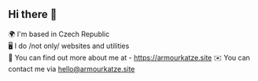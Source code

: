 ## Hi there 👋
 🌍  I'm based in Czech Republic<br> 
 🖥️  I do /not only/ websites and utilities <br>
 👾  You can find out more about me at - https://armourkatze.site
 ✉️  You can contact me via hello@armourkatze.site

